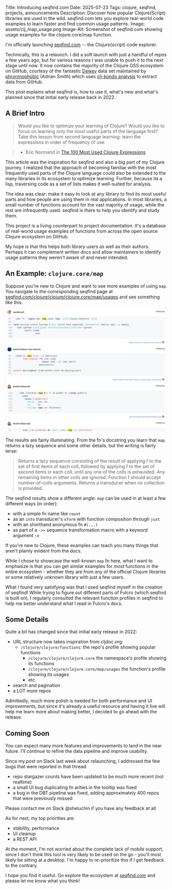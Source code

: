Title: Introducing seqfind.com
Date: 2025-07-23
Tags: clojure, seqfind, projects, announcements
Description: Discover how popular Clojure(Script) libraries are used in the wild. seqfind.com lets you explore real-world code examples to learn faster and find common usage patterns.
Image: assets/clj_map_usage.png
Image-Alt: Screenshot of seqfind.com showing usage examples for the clojure.core/map function.

I'm officially launching [seqfind.com][] -- the Clojure(script) code
explorer.

Technically, this is a relaunch. I did a soft launch with just a handful of repos
a few years ago, but for various reasons I was unable to push it to the next stage
until now. It now contains the majority of the Clojure OSS ecosystem on GitHub,
courtesy of the fantastic [Dewey][] data set maintained by
[phronmophobic][] (Adrian Smith) which uses [clj-kondo analysis][] to extract
data from GitHub.

This post explains what seqfind is, how to use it, what's new and what's
planned since that initial early release back in 2022.

## A Brief Intro

> Would you like to optimize your learning of Clojure? Would you like to focus
> on learning only the most useful parts of the language first? Take this
> lesson from second language learning: learn the expressions in order of
> frequency of use.

> - Eric Normand in [The 100 Most Used Clojure Expressions][]

This article was the inspiration for seqfind and also a big part of my Clojure
journey. I realized that the approach of becoming familiar with the most
frequently used parts of the Clojure language could also be extended to the
many libraries in its ecosystem to optimize learning. Further, because its a lisp,
traversing code as a set of lists makes it well-suited for analysis.

The idea was clear: make it easy to look at any library to find its most useful
parts and how people are using them in real applications. In most libraries, a
small number of functions account for the vast majority of usage, while the
rest are infrequently used. seqfind is there to help you identify and study them.

This project is a living counterpart to project documentation. It's a database
of real-world usage examples of functions from across the open source Clojure
ecosystem on GitHub.

My hope is that this helps both library users as well as their authors. Perhaps
it can complement written docs and allow maintainers to identify usage patterns
they weren't aware of and never intended.

## An Example: `clojure.core/map`

Suppose you're new to Clojure and want to see more examples of using `map`.
You navigate to the corresponding seqfind page at
[seqfind.com/clojure/clojure/clojure.core/map/usages][map usages] and see something
like this:

![Screenshot of seqfind.com showing usage examples for the clojure.core/map function.](../assets/clj_map_usage.png)

The results are fairly illuminating. From the fn's docstring you learn that
`map` returns a lazy sequence and some other details, but the writing is
fairly terse:

> Returns a lazy sequence consisting of the result of applying f to
the set of first items of each coll, followed by applying f to the set of
second items in each coll, until any one of the colls is exhausted.  Any
remaining items in other colls are ignored. Function f should accept
number-of-colls arguments. Returns a transducer when no collection is
provided.

The seqfind results show a different angle. `map` can be used in at least a few
different ways (in order):

- with a simple fn name like `count`
- as an `into` transducer's `xform` with function composition through `juxt`
- with an shorthand anonymous fn `#(...)`
- as part of a `->>` sequence transformation macro with a keyword argument `:e`

If you're new to Clojure, these examples can teach you many things that aren't
plainly evident from the docs.

While I chose to showcase the well-known `map` fn here, what I want to
emphasize is that you can get similar examples for _most_ functions in the
entire ecosystem - whether they are from any of the official Clojure libraries
or some relatively unknown library with just a few users.

What I found very satisfying was that I used seqfind myself in the creation of
seqfind! While trying to figure out different parts of Fulcro (which seqfind is
built on), I regularly consulted the relevant function profiles in seqfind to
help me better understand what I read in Fulcro's docs.

## Some Details

Quite a bit has changed since that initial early release in 2022:

- URL structure now takes inspiration from cljdoc.org:
  - `/clojure/clojure/functions`: the repo's profile showing popular functions
    - `/clojure/clojure/clojure.core` the namespace's profile showing its functions
    - `/clojure/clojure/clojure.core/map/usages` the function's profile showing its usages
    - etc.
- search and pagination
- a LOT more repos

Admittedly, much more polish is needed for both performance and UI
improvements, but since it's already a useful resource and having it live will
help me learn more about making better, I decided to go ahead with the release.

## Coming Soon
You can expect many more features and improvements to land in the near future.
I'll continue to refine the data pipeline and improve usability.

Since my post on Slack last week about relaunching, I addressed the few bugs
that were reported in that thread:

- repo stargazer counts have been updated to be much more recent (not realtime)
- a small UI bug duplicating fn arities in the tooltip was fixed
- a bug in the DBT pipeline was fixed, adding approximately 400 repos that
  were previously missed

Please contact me on Slack @sheluchin if you have any feedback at all.

As for next, my top priorities are:

- stability, performance
- UI cleanup
- a REST API

At the moment, I'm not worried about the complete lack of mobile support, since
I don't think this tool is very likely to be used on the go - you'll most
likely be sitting at a desktop. I'm happy to re-prioritize this if I get
feedback to the contrary.

I hope you find it useful. Go explore the ecosystem at [seqfind.com][] and
please let me know what you think!

[Dewey]: https://github.com/phronmophobic/dewey
[phronmophobic]: https://blog.phronemophobic.com/
[The 100 Most Used Clojure Expressions]: https://ericnormand.me/article/100-most-used-clojure-expressions
[map usages]: https://seqfind.com/clojure/clojure/clojure.core/map/usages
[clj-kondo analysis]: https://github.com/clj-kondo/clj-kondo/tree/master/analysis
[seqfind.com]: https://seqfind.com
